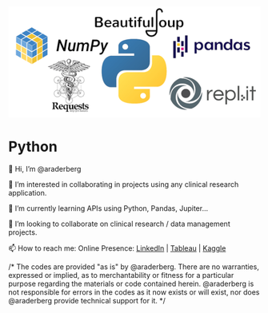 ![Screenshot](python_info.png)

# Python

👋 Hi, I’m @araderberg

👀 I’m interested in collaborating in projects using any clinical research application.

🌱 I’m currently learning APIs using Python, Pandas, Jupiter...

💞️ I’m looking to collaborate on clinical research / data management projects.

📫 How to reach me: Online Presence:
[LinkedIn](https://www.linkedin.com/in/aaliyahraderberg/) | [Tableau](https://public.tableau.com/app/profile/aaliyahraderberg/vizzes) | [Kaggle](https://www.kaggle.com/aaliyahraderberg)

/* The codes are provided "as is" by @araderberg. There are no warranties, expressed or implied, 
as to merchantability or fitness for a particular purpose regarding the materials or code contained herein. 
@araderberg is not responsible for errors in the codes as it now exists or will exist, nor does @araderberg 
provide technical support for it. */
